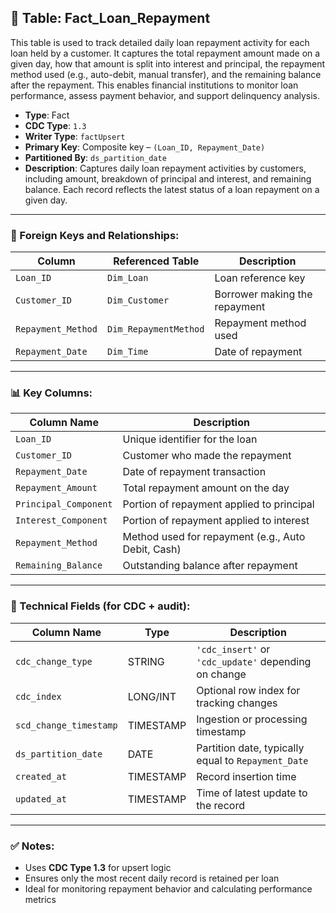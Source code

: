 ## 📜 Table: Fact_Loan_Repayment

This table is used to track detailed daily loan repayment activity for each loan held by a customer. It captures the total repayment amount made on a given day, how that amount is split into interest and principal, the repayment method used (e.g., auto-debit, manual transfer), and the remaining balance after the repayment. This enables financial institutions to monitor loan performance, assess payment behavior, and support delinquency analysis.

- **Type**: Fact  
- **CDC Type**: `1.3`  
- **Writer Type**: `factUpsert`  
- **Primary Key**: Composite key – `(Loan_ID, Repayment_Date)`  
- **Partitioned By**: `ds_partition_date`  
- **Description**: Captures daily loan repayment activities by customers, including amount, breakdown of principal and interest, and remaining balance. Each record reflects the latest status of a loan repayment on a given day.

---

### 🔗 Foreign Keys and Relationships:

| Column               | Referenced Table       | Description |
|----------------------|------------------------|-------------|
| `Loan_ID`            | `Dim_Loan`             | Loan reference key  |
| `Customer_ID`        | `Dim_Customer`         | Borrower making the repayment  |
| `Repayment_Method`   | `Dim_RepaymentMethod`  | Repayment method used  |
| `Repayment_Date`     | `Dim_Time`             | Date of repayment  |

---

### 📊 Key Columns:

| Column Name            | Description |
|-------------------------|-------------|
| `Loan_ID`              | Unique identifier for the loan  |
| `Customer_ID`          | Customer who made the repayment  |
| `Repayment_Date`       | Date of repayment transaction  |
| `Repayment_Amount`     | Total repayment amount on the day  |
| `Principal_Component`  | Portion of repayment applied to principal  |
| `Interest_Component`   | Portion of repayment applied to interest  |
| `Repayment_Method`     | Method used for repayment (e.g., Auto Debit, Cash)  |
| `Remaining_Balance`    | Outstanding balance after repayment  |

---

### 🧪 Technical Fields (for CDC + audit):

| Column Name           | Type       | Description |
|------------------------|------------|-------------|
| `cdc_change_type`      | STRING     | `'cdc_insert'` or `'cdc_update'` depending on change  |
| `cdc_index`            | LONG/INT   | Optional row index for tracking changes  |
| `scd_change_timestamp` | TIMESTAMP  | Ingestion or processing timestamp  |
| `ds_partition_date`    | DATE       | Partition date, typically equal to `Repayment_Date`  |
| `created_at`           | TIMESTAMP  | Record insertion time  |
| `updated_at`           | TIMESTAMP  | Time of latest update to the record  |

---

### ✅ Notes:
- Uses **CDC Type 1.3** for upsert logic
- Ensures only the most recent daily record is retained per loan
- Ideal for monitoring repayment behavior and calculating performance metrics
